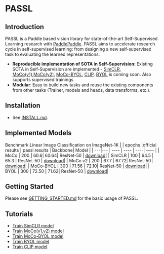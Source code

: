 # PASSL

## Introduction
PASSL is a Paddle based vision library for state-of-the-art Self-Supervised Learning research with [PaddlePaddle](https://www.paddlepaddle.org.cn/). PASSL aims to accelerate research cycle in self-supervised learning: from designing a new self-supervised task to evaluating the learned representations.
- **Reproducible implementation of SOTA in Self-Supervision**: Existing SOTA in Self-Supervision are implemented - [SimCLR](https://arxiv.org/abs/2002.05709), [MoCo(v1)](https://arxiv.org/abs/1911.05722),[MoCo(v2)](https://arxiv.org/abs/1911.05722), [MoCo-BYOL](docs/Train_MoCo-BYOL_model.md), [CLIP](https://arxiv.org/abs/2103.00020). [BYOL](https://arxiv.org/abs/2006.07733) is coming soon. Also supports supervised trainings.
- **Modular**: Easy to build new tasks and reuse the existing components from other tasks (Trainer, models and heads, data transforms, etc.).

## Installation
- See [INSTALL.md](https://github.com/PaddlePaddle/PASSL/blob/main/docs/INSTALL.md).

## Implemented Models
Benchmark Linear Image Classification on ImageNet-1K
|  | epochs |official results | passl results | Backbone| Model |
| ---|--- | ----  | ---- | ----| ---- |
| MoCo  | 200 |  60.6| 60.64| ResNet-50 | [download](https://passl.bj.bcebos.com/models/moco_v1_r50_e200_ckpt.pdparams)|
| SimCLR | 100 | 64.5 | 65.3 | ResNet-50 | [download](https://passl.bj.bcebos.com/models/simclr_r50_ep100_ckpt.pdparams)|
| MoCo v2 | 200 | 67.7 | 67.72| ResNet-50 | [download](https://passl.bj.bcebos.com/models/moco_v2_r50_e200_ckpt.pdparams)|
| MoCo-BYOL | 300 | 71.56 | 72.10| ResNet-50 | [download](https://passl.bj.bcebos.com/models/mocobyol_r50_ep300_ckpt.pdparams)|
| BYOL | 300 | 72.50 | 71.62| ResNet-50 | [download](https://passl.bj.bcebos.com/models/byol_r50_300.pdparams)|

## Getting Started
Please see [GETTING_STARTED.md](https://github.com/PaddlePaddle/PASSL/blob/main/docs/GETTING_STARTED.md) for the basic usage of PASSL.

## Tutorials
- [Train SimCLR model](docs/Train_SimCLR_model.md)
- [Train MoCo(v1,v2) model](docs/Train_MoCo_model.md)
- [Train MoCo-BYOL model](docs/Train_MoCo-BYOL_model.md)
- [Train BYOL model](docs/Train_BYOL_model.md)
- [Train CLIP model](docs/Train_CLIP_model.md)
